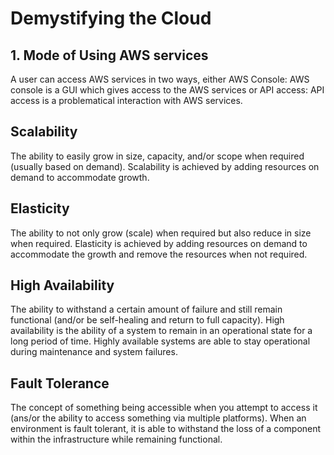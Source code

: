 # Demystifying the Cloud

## 1. Mode of Using AWS services

A user can access AWS services in two ways, either AWS Console: AWS console is a GUI which gives access to the AWS services or API access: API access is a problematical interaction with AWS services.

## Scalability

The ability to easily grow in size, capacity, and/or scope when required (usually based on demand). Scalability is achieved by adding resources on demand to accommodate growth.

## Elasticity

The ability to not only grow (scale) when required but also reduce in size when required. Elasticity is achieved by adding resources on demand to accommodate the growth and remove the resources when not required.

## High Availability

The ability to withstand a certain amount of failure and still remain functional (and/or be self-healing and return to full capacity). High availability is the ability of a system to remain in an operational state for a long period of time. Highly available systems are able to stay operational during maintenance and system failures.

## Fault Tolerance

The concept of something being accessible when you attempt to access it (ans/or the ability to access something via multiple platforms). When an environment is fault tolerant, it is able to withstand the loss of a component within the infrastructure while remaining functional.